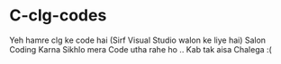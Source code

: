 # C-clg-codes
Yeh hamre clg ke code hai  (Sirf Visual Studio walon ke liye hai)
Salon Coding Karna Sikhlo mera Code utha rahe ho .. Kab tak aisa Chalega :(

